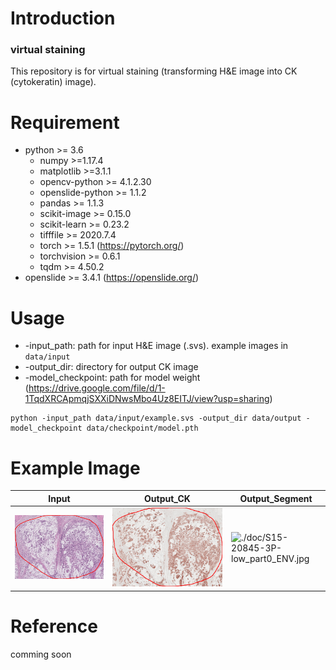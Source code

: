 # Introduction
### virtual staining 
This repository is for virtual staining (transforming H&E image into CK (cytokeratin) image).
# Requirement
+ python >= 3.6
  + numpy >=1.17.4
  + matplotlib >=3.1.1
  + opencv-python >= 4.1.2.30
  + openslide-python >= 1.1.2
  + pandas >= 1.1.3
  + scikit-image >= 0.15.0
  + scikit-learn >= 0.23.2
  + tifffile >= 2020.7.4
  + torch >= 1.5.1 (https://pytorch.org/)
  + torchvision >= 0.6.1
  + tqdm >= 4.50.2 
+ openslide >= 3.4.1 (https://openslide.org/)
# Usage
- -input_path: path for input H&E image (.svs). example images in ```data/input```
- -output_dir: directory for output CK image
- -model_checkpoint: path for model weight (https://drive.google.com/file/d/1-1TqdXRCApmqjSXXiDNwsMbo4Uz8EITJ/view?usp=sharing) 
```
python -input_path data/input/example.svs -output_dir data/output -model_checkpoint data/checkpoint/model.pth
```
# Example Image
| Input | Output_CK | Output_Segment |
|---|---|---|
|![./doc/S15-20845-3P-low_part0_HE.jpg](./doc/S15-20845-3P-low_part0_HE.jpg)|![./doc/S15-20845-3P-low_part0_CK.jpg](./doc/S15-20845-3P-low_part0_CK.jpg)|![./doc/S15-20845-3P-low_part0_ENV.jpg](./doc/S15-20845-3P-low_part0_ENV.jpg)|

# Reference
comming soon

